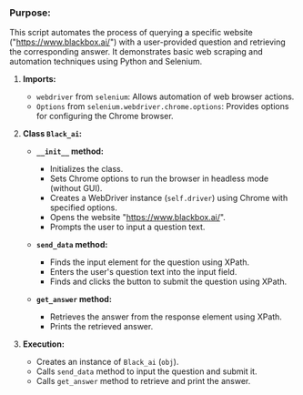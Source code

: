 ### Purpose:
This script automates the process of querying a specific website ("https://www.blackbox.ai/") with a user-provided question and retrieving the corresponding answer. 
It demonstrates basic web scraping and automation techniques using Python and Selenium.

1. **Imports:**
   - `webdriver` from `selenium`: Allows automation of web browser actions.
   - `Options` from `selenium.webdriver.chrome.options`: Provides options for configuring the Chrome browser.

2. **Class `Black_ai`:**
   - **`__init__` method:** 
     - Initializes the class.
     - Sets Chrome options to run the browser in headless mode (without GUI).
     - Creates a WebDriver instance (`self.driver`) using Chrome with specified options.
     - Opens the website "https://www.blackbox.ai/".
     - Prompts the user to input a question text.

   - **`send_data` method:**
     - Finds the input element for the question using XPath.
     - Enters the user's question text into the input field.
     - Finds and clicks the button to submit the question using XPath.

   - **`get_answer` method:**
     - Retrieves the answer from the response element using XPath.
     - Prints the retrieved answer.

3. **Execution:**
   - Creates an instance of `Black_ai` (`obj`).
   - Calls `send_data` method to input the question and submit it.
   - Calls `get_answer` method to retrieve and print the answer.


